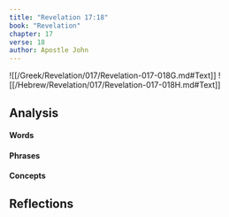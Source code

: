 ```yaml
---
title: "Revelation 17:18"
book: "Revelation"
chapter: 17
verse: 18
author: Apostle John
---
```

![[/Greek/Revelation/017/Revelation-017-018G.md#Text]]
![[/Hebrew/Revelation/017/Revelation-017-018H.md#Text]]

## Analysis

#### Words

#### Phrases

#### Concepts

## Reflections

